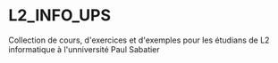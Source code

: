 # L2_INFO_UPS
Collection de cours, d'exercices et d'exemples pour les étudians de L2 informatique à l'unniversité Paul Sabatier

